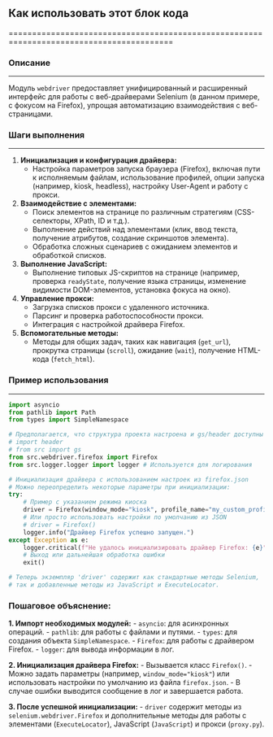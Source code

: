 ## Как использовать этот блок кода
=========================================================================================

### Описание
-------------------------
Модуль `webdriver` предоставляет унифицированный и расширенный интерфейс для работы с веб-драйверами Selenium (в данном примере, с фокусом на Firefox), упрощая автоматизацию взаимодействия с веб-страницами.

### Шаги выполнения
-------------------------
1. **Инициализация и конфигурация драйвера:** 
    - Настройка параметров запуска браузера (Firefox), включая пути к исполняемым файлам, использование профилей, опции запуска (например, kiosk, headless), настройку User-Agent и работу с прокси.
2. **Взаимодействие с элементами:**
    - Поиск элементов на странице по различным стратегиям (CSS-селекторы, XPath, ID и т.д.).
    - Выполнение действий над элементами (клик, ввод текста, получение атрибутов, создание скриншотов элемента).
    - Обработка сложных сценариев с ожиданием элементов и обработкой списков.
3. **Выполнение JavaScript:**
    - Выполнение типовых JS-скриптов на странице (например, проверка `readyState`, получение языка страницы, изменение видимости DOM-элементов, установка фокуса на окно).
4. **Управление прокси:**
    - Загрузка списков прокси с удаленного источника.
    - Парсинг и проверка работоспособности прокси.
    - Интеграция с настройкой драйвера Firefox.
5. **Вспомогательные методы:**
    - Методы для общих задач, таких как навигация (`get_url`), прокрутка страницы (`scroll`), ожидание (`wait`), получение HTML-кода (`fetch_html`).

### Пример использования
-------------------------
```python
import asyncio
from pathlib import Path
from types import SimpleNamespace

# Предполагается, что структура проекта настроена и gs/header доступны
# import header
# from src import gs
from src.webdriver.firefox import Firefox
from src.logger.logger import logger # Используется для логирования

# Инициализация драйвера с использованием настроек из firefox.json
# Можно переопределить некоторые параметры при инициализации:
try:
    # Пример с указанием режима киоска
    driver = Firefox(window_mode="kiosk", profile_name="my_custom_profile")
    # Или просто использовать настройки по умолчанию из JSON
    # driver = Firefox()
    logger.info("Драйвер Firefox успешно запущен.")
except Exception as e:
    logger.critical(f"Не удалось инициализировать драйвер Firefox: {e}")
    # Выход или дальнейшая обработка ошибки
    exit()

# Теперь экземпляр 'driver' содержит как стандартные методы Selenium,
# так и добавленные методы из JavaScript и ExecuteLocator.
```

### Пошаговое объяснение:

**1. Импорт необходимых модулей:** 
    - `asyncio`: для асинхронных операций.
    - `pathlib`: для работы с файлами и путями.
    - `types`: для создания объекта `SimpleNamespace`.
    - `Firefox`: для работы с драйвером Firefox.
    - `logger`: для вывода информации в лог.

**2. Инициализация драйвера Firefox:**
    - Вызывается класс `Firefox()`.
    - Можно задать параметры (например, `window_mode="kiosk"`) или использовать настройки по умолчанию из файла `firefox.json`.
    - В случае ошибки выводится сообщение в лог и завершается работа.

**3. После успешной инициализации:**
    - `driver` содержит методы из `selenium.webdriver.Firefox` и дополнительные методы для работы с элементами (`ExecuteLocator`), JavaScript (`JavaScript`) и прокси (`proxy.py`).